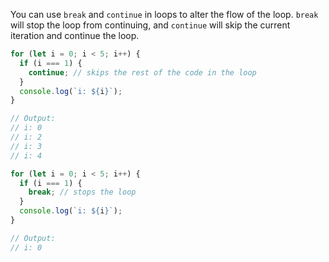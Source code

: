 You can use `break` and `continue` in loops to alter the flow of the loop. `break` will stop the loop from continuing, and `continue` will skip the current iteration and continue the loop.

```js
for (let i = 0; i < 5; i++) {
  if (i === 1) {
    continue; // skips the rest of the code in the loop
  }
  console.log(`i: ${i}`);
}

// Output:
// i: 0
// i: 2
// i: 3
// i: 4
```

```js
for (let i = 0; i < 5; i++) {
  if (i === 1) {
    break; // stops the loop
  }
  console.log(`i: ${i}`);
}

// Output:
// i: 0
```
